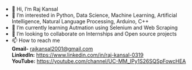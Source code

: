 - 👋 Hi, I’m Raj Kansal
- 👀 I’m interested in Python, Data Science, Machine Learning, Artificial Intelligence, Natural Language Processing, Arduino, C++
- 🌱 I’m currently learning Autmation using Selenium and Web Scraping 
- 💞️ I’m looking to collaborate on Internships and Open source projects 
- 📫 How to reach me <br> **Gmail-** rajkansal2001@gmail.com  <br>**LinkedIn:** https://www.linkedin.com/in/raj-kansal-0319 <br> **YouTube:** 
https://youtube.com/channel/UC-MM_IPy1S26SQSpFowcHEA
<!---
RajK19/RajK19 is a ✨ special ✨ repository because its `README.md` (this file) appears on your GitHub profile.
You can click the Preview link to take a look at your changes.
--->
